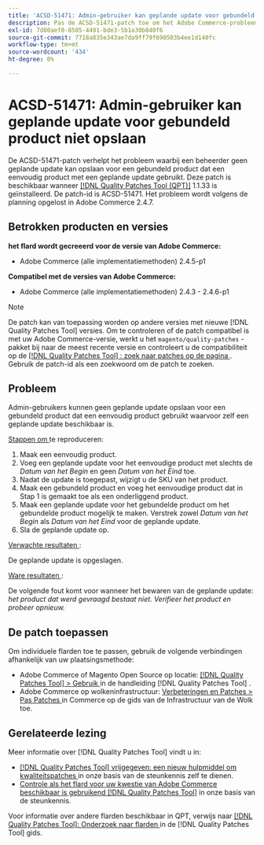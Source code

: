 ```yaml
---
title: 'ACSD-51471: Admin-gebruiker kan geplande update voor gebundeld product niet opslaan'
description: Pas de ACSD-51471-patch toe om het Adobe Commerce-probleem op te lossen waarbij een beheerder geen geplande update kan opslaan voor een gebundeld product dat een eenvoudig product met een geplande update gebruikt.
exl-id: 7d80aef0-8505-4491-bde3-5b1a30b840f6
source-git-commit: 7718a835e343ae7da9ff79f690503b4ee1d140fc
workflow-type: tm+mt
source-wordcount: '434'
ht-degree: 0%

---
```


# ACSD-51471: Admin-gebruiker kan geplande update voor gebundeld product niet opslaan

De ACSD-51471-patch verhelpt het probleem waarbij een beheerder geen geplande update kan opslaan voor een gebundeld product dat een eenvoudig product met een geplande update gebruikt. Deze patch is beschikbaar wanneer [[!DNL Quality Patches Tool (QPT)]](/help/announcements/adobe-commerce-announcements/magento-quality-patches-released-new-tool-to-self-serve-quality-patches.md) 1.1.33 is geïnstalleerd. De patch-id is ACSD-51471. Het probleem wordt volgens de planning opgelost in Adobe Commerce 2.4.7.

## Betrokken producten en versies

**het flard wordt gecreeerd voor de versie van Adobe Commerce:**

* Adobe Commerce (alle implementatiemethoden) 2.4.5-p1

**Compatibel met de versies van Adobe Commerce:**

* Adobe Commerce (alle implementatiemethoden) 2.4.3 - 2.4.6-p1

>[!NOTE]
>
>De patch kan van toepassing worden op andere versies met nieuwe [!DNL Quality Patches Tool] versies. Om te controleren of de patch compatibel is met uw Adobe Commerce-versie, werkt u het `magento/quality-patches` -pakket bij naar de meest recente versie en controleert u de compatibiliteit op de [[!DNL Quality Patches Tool] : zoek naar patches op de pagina ](https://experienceleague.adobe.com/tools/commerce-quality-patches/index.html) . Gebruik de patch-id als een zoekwoord om de patch te zoeken.

## Probleem

Admin-gebruikers kunnen geen geplande update opslaan voor een gebundeld product dat een eenvoudig product gebruikt waarvoor zelf een geplande update beschikbaar is.

<u> Stappen om </u> te reproduceren:

1. Maak een eenvoudig product.
1. Voeg een geplande update voor het eenvoudige product met slechts de *Datum van het Begin* en geen *Datum van het Eind* toe.
1. Nadat de update is toegepast, wijzigt u de SKU van het product.
1. Maak een gebundeld product en voeg het eenvoudige product dat in Stap 1 is gemaakt toe als een onderliggend product.
1. Maak een geplande update voor het gebundelde product om het gebundelde product mogelijk te maken. Verstrek zowel *Datum van het Begin* als *Datum van het Eind* voor de geplande update.
1. Sla de geplande update op.

<u> Verwachte resultaten </u>:

De geplande update is opgeslagen.

<u> Ware resultaten </u>:

De volgende fout komt voor wanneer het bewaren van de geplande update: *het product dat werd gevraagd bestaat niet. Verifieer het product en probeer opnieuw.*

## De patch toepassen

Om individuele flarden toe te passen, gebruik de volgende verbindingen afhankelijk van uw plaatsingsmethode:

* Adobe Commerce of Magento Open Source op locatie: [[!DNL Quality Patches Tool]  > Gebruik ](https://experienceleague.adobe.com/docs/commerce-operations/tools/quality-patches-tool/usage.html) in de handleiding [!DNL Quality Patches Tool] .
* Adobe Commerce op wolkeninfrastructuur: [ Verbeteringen en Patches > Pas Patches ](https://experienceleague.adobe.com/docs/commerce-cloud-service/user-guide/develop/upgrade/apply-patches.html) in Commerce op de gids van de Infrastructuur van de Wolk toe.

## Gerelateerde lezing

Meer informatie over [!DNL Quality Patches Tool] vindt u in:

* [[!DNL Quality Patches Tool]  vrijgegeven: een nieuw hulpmiddel om kwaliteitspatches ](/help/announcements/adobe-commerce-announcements/magento-quality-patches-released-new-tool-to-self-serve-quality-patches.md) in onze basis van de steunkennis zelf te dienen.
* [ Controle als het flard voor uw kwestie van Adobe Commerce beschikbaar is gebruikend  [!DNL Quality Patches Tool]](/help/support-tools/patches-available-in-qpt-tool/check-patch-for-magento-issue-with-magento-quality-patches.md) in onze basis van de steunkennis.

Voor informatie over andere flarden beschikbaar in QPT, verwijs naar [[!DNL Quality Patches Tool]: Onderzoek naar flarden ](https://experienceleague.adobe.com/tools/commerce-quality-patches/index.html) in de [!DNL Quality Patches Tool] gids.
